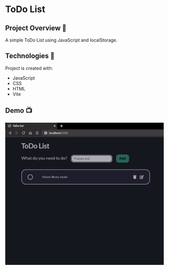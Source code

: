 # ToDo List

## Project Overview 🎉

A simple ToDo List using JavaScript and localStorage.

## Technologies 🔧

Project is created with:

- JavaScript
- CSS
- HTML
- Vite

## Demo 📺

  <img src="/assets/images/todo_list.gif"/>
